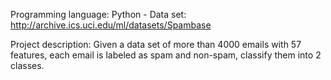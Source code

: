 Programming language: Python	-	Data set: http://archive.ics.uci.edu/ml/datasets/Spambase

Project description:
	Given a data set of more than 4000 emails with 57 features, each email is labeled as spam and non-spam, classify them into 2 classes.
